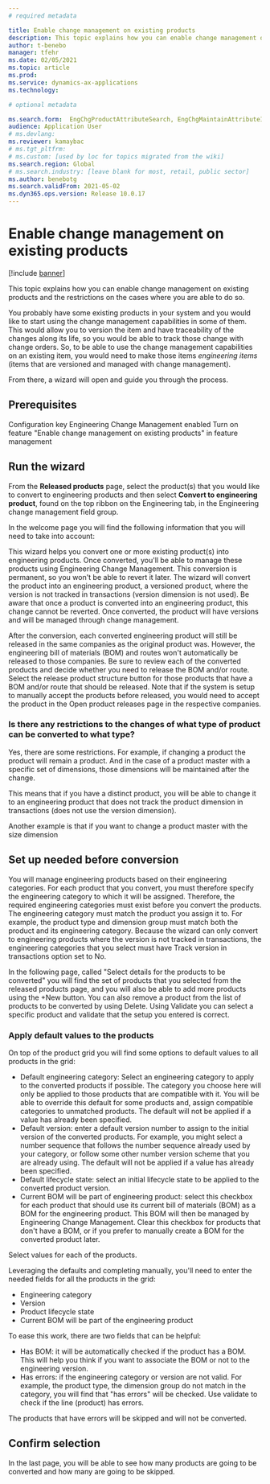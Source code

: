 ```yaml
---
# required metadata

title: Enable change management on existing products
description: This topic explains how you can enable change management on existing products and the restrictions on the cases where you are able to do so
author: t-benebo
manager: tfehr
ms.date: 02/05/2021
ms.topic: article
ms.prod: 
ms.service: dynamics-ax-applications
ms.technology: 

# optional metadata

ms.search.form:  EngChgProductAttributeSearch, EngChgMaintainAttributeInheritance, EngChgAttribute
audience: Application User
# ms.devlang: 
ms.reviewer: kamaybac
# ms.tgt_pltfrm: 
# ms.custom: [used by loc for topics migrated from the wiki]
ms.search.region: Global
# ms.search.industry: [leave blank for most, retail, public sector]
ms.author: benebotg
ms.search.validFrom: 2021-05-02
ms.dyn365.ops.version: Release 10.0.17
---
```


# Enable change management on existing products

[!include [banner](../includes/banner.md)]

This topic explains how you can enable change management on existing products and the restrictions on the cases where you are able to do so.

You probably have some existing products in your system and you would like to start using the change management capabilities in some of them. This would allow you to version the item and have traceability of the changes along its life, so you would be able to track those change with change orders. So, to be able to use the change management capabilities on an existing item, you would need to make those items *engineering items* (items that are versioned and managed with change management).

From there, a wizard will open and guide you through the process.

## Prerequisites

Configuration key Engineering Change Management enabled
Turn on feature "Enable change management on existing products" in feature management

## Run the wizard

From the **Released products** page, select the product(s) that you would like to convert to engineering products and then select **Convert to engineering product**, found on the top ribbon on the Engineering tab, in the Engineering change management field group.

In the welcome page you will find the following information that you will need to take into account:

This wizard helps you convert one or more existing product(s) into engineering products. Once converted, you'll be able to manage these products using Engineering Change Management. This conversion is permanent, so you won't be able to revert it later. The wizard will convert the product into an engineering product, a versioned product, where the version is not tracked in transactions (version dimension is not used). Be aware that once a product is converted into an engineering product, this change cannot be reverted. Once converted, the product will have versions and will be managed through change management.

After the conversion, each converted engineering product will still be released in the same companies as the original product was. However, the engineering bill of materials (BOM) and routes won't automatically be released to those companies. Be sure to review each of the converted products and decide whether you need to release the BOM and/or route. Select the release product structure button for those products that have a BOM and/or route that should be released. Note that if the system is setup to manually accept the products before released, you would need to accept the product in the Open product releases page in the respective companies.

### Is there any restrictions to the changes of what type of product can be converted to what type?

Yes, there are some restrictions. For example, if changing a product the product will remain a product. And in the case of a product master with a specific set of dimensions, those dimensions will be maintained after the change.

This means that if you have a distinct product, you will be able to change it to an engineering product that does not track the product dimension in transactions (does not use the version dimension).

Another example is that if you want to change a product master with the size dimension

## Set up needed before conversion

You will manage engineering products based on their engineering categories. For each product that you convert, you must therefore specify the engineering category to which it will be assigned. Therefore, the required engineering categories must exist before you convert the products. The engineering category must match the product you assign it to. For example, the product type and dimension group must match both the product and its engineering category. Because the wizard can only convert to engineering products where the version is not tracked in transactions, the engineering categories that you select must have Track version in transactions option set to No.

In the following page, called "Select details for the products to be converted" you will find the set of products that you selected from the released products page, and you will also be able to add more products using the +New button. You can also remove a product from the list of products to be converted by using Delete. Using Validate you can select a specific product and validate that the setup you entered is correct.

### Apply default values to the products

On top of the product grid you will find some options to default values to all products in the grid:

- Default engineering category: Select an engineering category to apply to the converted products if possible. The category you choose here will only be applied to those products that are compatible with it. You will be able to override this default for some products and, assign compatible categories to unmatched products. The default will not be applied if a value has already been specified.
- Default version: enter a default version number to assign to the initial version of the converted products. For example, you might select a number sequence that follows the number sequence already used by your category, or follow some other number version scheme that you are already using. The default will not be applied if a value has already been specified.
- Default lifecycle state: select an initial lifecycle state to be applied to the converted product version.
- Current BOM will be part of engineering product: select this checkbox for each product that should use its current bill of materials (BOM) as a BOM for the engineering product. This BOM will then be managed by Engineering Change Management. Clear this checkbox for products that don't have a BOM, or if you prefer to manually create a BOM for the converted product later.

Select values for each of the products.

Leveraging the defaults and completing manually, you'll need to enter the needed fields for all the products in the grid:

- Engineering category
- Version
- Product lifecycle state
- Current BOM will be part of the engineering product

To ease this work, there are two fields that can be helpful:

- Has BOM: it will be automatically checked if the product has a BOM. This will help you think if you want to associate the BOM or not to the engineering version.
- Has errors: if the engineering category or version are not valid. For example, the product type, the dimension group do not match in the category, you will find that "has errors" will be checked. Use validate to check if the line (product) has errors.

The products that have errors will be skipped and will not be converted.

## Confirm selection

In the last page, you will be able to see how many products are going to be converted and how many are going to be skipped.
